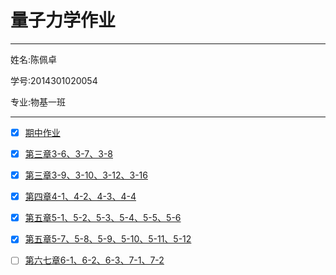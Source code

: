 
# 量子力学作业

---

姓名:陈佩卓

学号:2014301020054

专业:物基一班

---

- [x] [期中作业](https://www.zybuluo.com/2014301020054/note/563422)

- [x] [第三章3-6、3-7、3-8](https://www.zybuluo.com/2014301020054/note/564281)

- [x] [第三章3-9、3-10、3-12、3-16](https://www.zybuluo.com/2014301020054/note/569456)

- [x] [第四章4-1、4-2、4-3、4-4](https://www.zybuluo.com/2014301020054/note/576758)

- [x] [第五章5-1、5-2、5-3、5-4、5-5、5-6](https://www.zybuluo.com/2014301020054/note/585736)

- [x] [第五章5-7、5-8、5-9、5-10、5-11、5-12](https://www.zybuluo.com/2014301020054/note/595199)

- [ ] [第六七章6-1、6-2、6-3、7-1、7-2](https://www.zybuluo.com/2014301020054/note/601638)
